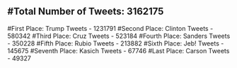 #Total Number of Tweets: 3162175 
---
#First Place: Trump Tweets - 1231791
#Second Place: Clinton Tweets - 580342
#Third Place: Cruz Tweets - 523184
#Fourth Place: Sanders Tweets - 350228
#Fifth Place: Rubio Tweets - 213882
#Sixth Place: Jeb! Tweets - 145675
#Seventh Place: Kasich Tweets - 67746
#Last Place: Carson Tweets - 49327
